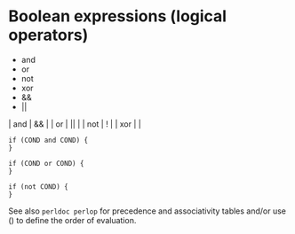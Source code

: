 # Boolean expressions (logical operators)

* and
* or
* not
* xor
* &amp;&amp;
* ||

| and | &amp;&amp; |
| or | || |
| not | ! |
| xor |  |

```
if (COND and COND) {
}

if (COND or COND) {
}

if (not COND) {
}
```


See also `perldoc perlop` for precedence and associativity tables
and/or use () to define the order of evaluation.



